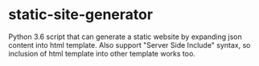 # static-site-generator
Python 3.6 script that can generate a static website by expanding json content into html template.
Also support "Server Side Include" syntax, so inclusion of html template into other template works too.
